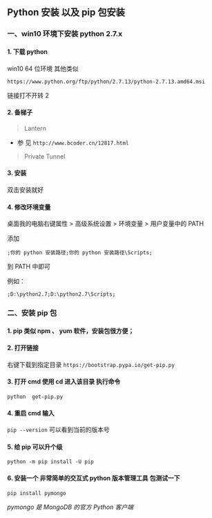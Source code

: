 ﻿---
date: 2017-04-16
layout: default
---
## Python 安装 以及 pip 包安装

### 一、win10 环境下安装 python 2.7.x

####  1. 下载 python

win10 64 位环境 其他类似

``` https://www.python.org/ftp/python/2.7.13/python-2.7.13.amd64.msi ```

链接打不开转 2

#### 2. 备梯子  
 > Lantern
 * 参 见
 ``` http://www.bcoder.cn/12817.html ```

 > Private Tunnel

#### 3. 安装

 双击安装就好

#### **4.**  修改环境变量   

 桌面我的电脑右键属性 > 高级系统设置 > 环境变量 > 用户变量中的 PATH

 添加

 ``` ;你的 python 安装路径;你的 python 安装路径\Scripts; ```

到 PATH 中即可

例如：

  ``` ;D:\python2.7;D:\python2.7\Scripts; ```

### 二、安装 pip 包

#### 1. pip 类似 npm 、 yum 软件，安装包很方便；

#### 2. 打开链接
右键下载到指定目录
``` https://bootstrap.pypa.io/get-pip.py ```

#### 3. 打开 **cmd** 使用 **cd** 进入该目录 执行命令
``` python  get-pip.py  ```

#### 4. 重启 **cmd** 输入
```pip --version```
可以看到当前的版本号

#### 5. 给 pip 可以升个级
```python -m pip install -U pip```

#### 6. 安装一个 非常简单的交互式 python 版本管理工具 包测试一下
```pip install pymongo```

*pymongo 是 MongoDB 的官方 Python 客户端*
